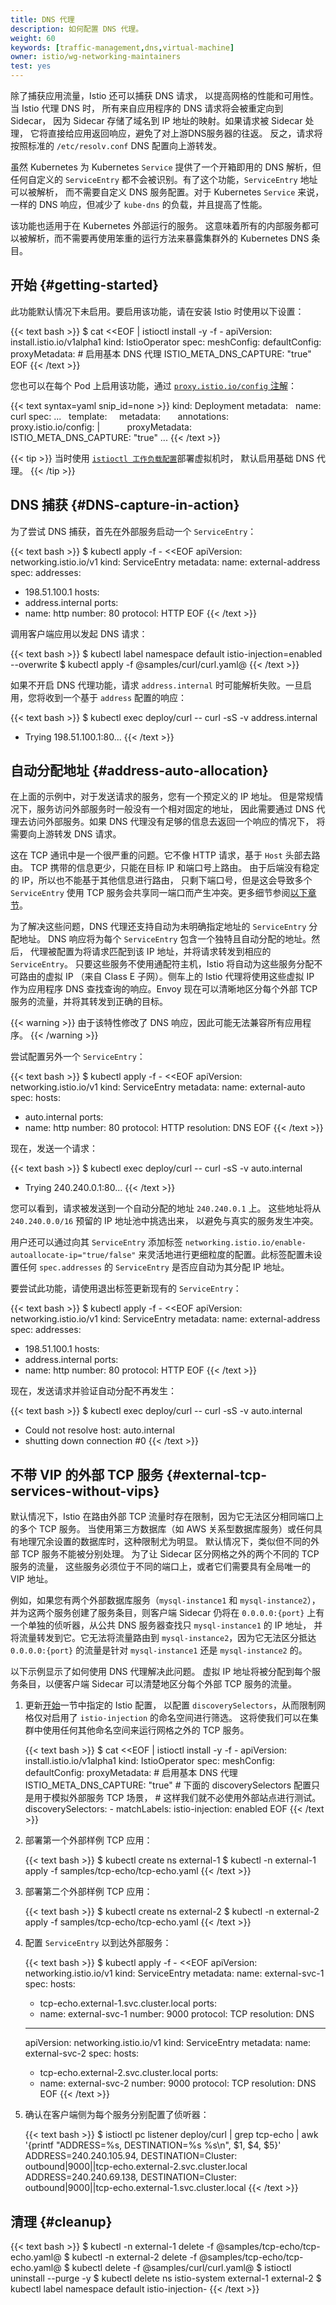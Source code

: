 ```yaml
---
title: DNS 代理
description: 如何配置 DNS 代理。
weight: 60
keywords: [traffic-management,dns,virtual-machine]
owner: istio/wg-networking-maintainers
test: yes
---
```


除了捕获应用流量，Istio 还可以捕获 DNS 请求，
以提高网格的性能和可用性。当 Istio 代理 DNS 时，
所有来自应用程序的 DNS 请求将会被重定向到 Sidecar，
因为 Sidecar 存储了域名到 IP 地址的映射。如果请求被 Sidecar 处理，
它将直接给应用返回响应，避免了对上游DNS服务器的往返。
反之，请求将按照标准的 `/etc/resolv.conf` DNS 配置向上游转发。

虽然 Kubernetes 为 Kubernetes `Service`
提供了一个开箱即用的 DNS 解析，但任何自定义的 `ServiceEntry`
都不会被识别。有了这个功能，`ServiceEntry` 地址可以被解析，
而不需要自定义 DNS 服务配置。对于 Kubernetes `Service` 来说，
一样的 DNS 响应，但减少了 `kube-dns` 的负载，并且提高了性能。

该功能也适用于在 Kubernetes 外部运行的服务。
这意味着所有的内部服务都可以被解析，而不需要再使用笨重的运行方法来暴露集群外的 Kubernetes DNS 条目。

## 开始 {#getting-started}

此功能默认情况下未启用。要启用该功能，请在安装 Istio 时使用以下设置：

{{< text bash >}}
$ cat <<EOF | istioctl install -y -f -
apiVersion: install.istio.io/v1alpha1
kind: IstioOperator
spec:
  meshConfig:
    defaultConfig:
      proxyMetadata:
        # 启用基本 DNS 代理
        ISTIO_META_DNS_CAPTURE: "true"
EOF
{{< /text >}}

您也可以在每个 Pod 上启用该功能，通过 [`proxy.istio.io/config` 注解](/zh/docs/reference/config/annotations/)：

{{< text syntax=yaml snip_id=none >}}
kind: Deployment
metadata:
  name: curl
spec:
...
  template:
    metadata:
      annotations:
        proxy.istio.io/config: |
          proxyMetadata:
            ISTIO_META_DNS_CAPTURE: "true"
...
{{< /text >}}

{{< tip >}}
当时使用 [`istioctl 工作负载配置`](/zh/docs/setup/install/virtual-machine/)部署虚拟机时，
默认启用基础 DNS 代理。
{{< /tip >}}

## DNS 捕获 {#DNS-capture-in-action}

为了尝试 DNS 捕获，首先在外部服务启动一个 `ServiceEntry`：

{{< text bash >}}
$ kubectl apply -f - <<EOF
apiVersion: networking.istio.io/v1
kind: ServiceEntry
metadata:
  name: external-address
spec:
  addresses:
  - 198.51.100.1
  hosts:
  - address.internal
  ports:
  - name: http
    number: 80
    protocol: HTTP
EOF
{{< /text >}}

调用客户端应用以发起 DNS 请求：

{{< text bash >}}
$ kubectl label namespace default istio-injection=enabled --overwrite
$ kubectl apply -f @samples/curl/curl.yaml@
{{< /text >}}

如果不开启 DNS 代理功能，请求 `address.internal`
时可能解析失败。一旦启用，您将收到一个基于 `address` 配置的响应：

{{< text bash >}}
$ kubectl exec deploy/curl -- curl -sS -v address.internal
*   Trying 198.51.100.1:80...
{{< /text >}}

## 自动分配地址 {#address-auto-allocation}

在上面的示例中，对于发送请求的服务，您有一个预定义的 IP 地址。
但是常规情况下，服务访问外部服务时一般没有一个相对固定的地址，
因此需要通过 DNS 代理去访问外部服务。如果 DNS 代理没有足够的信息去返回一个响应的情况下，
将需要向上游转发 DNS 请求。

这在 TCP 通讯中是一个很严重的问题。它不像 HTTP 请求，基于 `Host` 头部去路由。
TCP 携带的信息更少，只能在目标 IP 和端口号上路由。
由于后端没有稳定的 IP，所以也不能基于其他信息进行路由，
只剩下端口号，但是这会导致多个 `ServiceEntry` 使用 TCP
服务会共享同一端口而产生冲突。更多细节参阅[以下章节](#external-tcp-services-without-vips)。

为了解决这些问题，DNS 代理还支持自动为未明确指定地址的 `ServiceEntry` 分配地址。
DNS 响应将为每个 `ServiceEntry` 包含一个独特且自动分配的地址。然后，
代理被配置为将请求匹配到该 IP 地址，并将请求转发到相应的 `ServiceEntry`。
只要这些服务不使用通配符主机，Istio 将自动为这些服务分配不可路由的虚拟 IP
（来自 Class E 子网）。侧车上的 Istio 代理将使用这些虚拟 IP 作为应用程序
DNS 查找查询的响应。Envoy 现在可以清晰地区分每个外部 TCP 服务的流量，并将其转发到正确的目标。

{{< warning >}}
由于该特性修改了 DNS 响应，因此可能无法兼容所有应用程序。
{{< /warning >}}

尝试配置另外一个 `ServiceEntry`：

{{< text bash >}}
$ kubectl apply -f - <<EOF
apiVersion: networking.istio.io/v1
kind: ServiceEntry
metadata:
  name: external-auto
spec:
  hosts:
  - auto.internal
  ports:
  - name: http
    number: 80
    protocol: HTTP
  resolution: DNS
EOF
{{< /text >}}

现在，发送一个请求：

{{< text bash >}}
$ kubectl exec deploy/curl -- curl -sS -v auto.internal
*   Trying 240.240.0.1:80...
{{< /text >}}

您可以看到，请求被发送到一个自动分配的地址 `240.240.0.1` 上。
这些地址将从 `240.240.0.0/16` 预留的 IP 地址池中挑选出来，
以避免与真实的服务发生冲突。

用户还可以通过向其 `ServiceEntry` 添加标签
`networking.istio.io/enable-autoallocate-ip="true/false"`
来灵活地进行更细粒度的配置。此标签配置未设置任何 `spec.addresses`
的 `ServiceEntry` 是否应自动为其分配 IP 地址。

要尝试此功能，请使用退出标签更新现有的 `ServiceEntry`：

{{< text bash >}}
$ kubectl apply -f - <<EOF
apiVersion: networking.istio.io/v1
kind: ServiceEntry
metadata:
  name: external-address
spec:
  addresses:
  - 198.51.100.1
  hosts:
  - address.internal
  ports:
  - name: http
    number: 80
    protocol: HTTP
EOF
{{< /text >}}

现在，发送请求并验证自动分配不再发生：

{{< text bash >}}
$ kubectl exec deploy/curl -- curl -sS -v auto.internal
* Could not resolve host: auto.internal
* shutting down connection #0
{{< /text >}}

## 不带 VIP 的外部 TCP 服务 {#external-tcp-services-without-vips}

默认情况下，Istio 在路由外部 TCP 流量时存在限制，因为它无法区分相同端口上的多个 TCP 服务。
当使用第三方数据库（如 AWS 关系型数据库服务）或任何具有地理冗余设置的数据库时，这种限制尤为明显。
默认情况下，类似但不同的外部 TCP 服务不能被分别处理。
为了让 Sidecar 区分网格之外的两个不同的 TCP 服务的流量，
这些服务必须位于不同的端口上，或者它们需要具有全局唯一的 VIP 地址。

例如，如果您有两个外部数据库服务（`mysql-instance1` 和 `mysql-instance2`），
并为这两个服务创建了服务条目，则客户端 Sidecar 仍将在 `0.0.0.0:{port}`
上有一个单独的侦听器，从公共 DNS 服务器查找只 `mysql-instance1` 的 IP 地址，
并将流量转发到它。它无法将流量路由到 `mysql-instance2`，因为它无法区分抵达
`0.0.0.0:{port}` 的流量是针对 `mysql-instance1` 还是 `mysql-instance2` 的。

以下示例显示了如何使用 DNS 代理解决此问题。
虚拟 IP 地址将被分配到每个服务条目，以便客户端 Sidecar 可以清楚地区分每个外部 TCP 服务的流量。

1.  更新[开始](#getting-started)一节中指定的 Istio 配置，
    以配置 `discoverySelectors`，从而限制网格仅对启用了
    `istio-injection` 的命名空间进行筛选。
    这将使我们可以在集群中使用任何其他命名空间来运行网格之外的 TCP 服务。

    {{< text bash >}}
    $ cat <<EOF | istioctl install -y -f -
    apiVersion: install.istio.io/v1alpha1
    kind: IstioOperator
    spec:
      meshConfig:
        defaultConfig:
          proxyMetadata:
            # 启用基本 DNS 代理
            ISTIO_META_DNS_CAPTURE: "true"
        # 下面的 discoverySelectors 配置只是用于模拟外部服务 TCP 场景，
        # 这样我们就不必使用外部站点进行测试。
        discoverySelectors:
        - matchLabels:
            istio-injection: enabled
    EOF
    {{< /text >}}

1.  部署第一个外部样例 TCP 应用：

    {{< text bash >}}
    $ kubectl create ns external-1
    $ kubectl -n external-1 apply -f samples/tcp-echo/tcp-echo.yaml
    {{< /text >}}

1.  部署第二个外部样例 TCP 应用：

    {{< text bash >}}
    $ kubectl create ns external-2
    $ kubectl -n external-2 apply -f samples/tcp-echo/tcp-echo.yaml
    {{< /text >}}

1.  配置 `ServiceEntry` 以到达外部服务：

    {{< text bash >}}
    $ kubectl apply -f - <<EOF
    apiVersion: networking.istio.io/v1
    kind: ServiceEntry
    metadata:
      name: external-svc-1
    spec:
      hosts:
      - tcp-echo.external-1.svc.cluster.local
      ports:
      - name: external-svc-1
        number: 9000
        protocol: TCP
      resolution: DNS
    ---
    apiVersion: networking.istio.io/v1
    kind: ServiceEntry
    metadata:
      name: external-svc-2
    spec:
      hosts:
      - tcp-echo.external-2.svc.cluster.local
      ports:
      - name: external-svc-2
        number: 9000
        protocol: TCP
      resolution: DNS
    EOF
    {{< /text >}}

1.  确认在客户端侧为每个服务分别配置了侦听器：

    {{< text bash >}}
    $ istioctl pc listener deploy/curl | grep tcp-echo | awk '{printf "ADDRESS=%s, DESTINATION=%s %s\n", $1, $4, $5}'
    ADDRESS=240.240.105.94, DESTINATION=Cluster: outbound|9000||tcp-echo.external-2.svc.cluster.local
    ADDRESS=240.240.69.138, DESTINATION=Cluster: outbound|9000||tcp-echo.external-1.svc.cluster.local
    {{< /text >}}

## 清理 {#cleanup}

{{< text bash >}}
$ kubectl -n external-1 delete -f @samples/tcp-echo/tcp-echo.yaml@
$ kubectl -n external-2 delete -f @samples/tcp-echo/tcp-echo.yaml@
$ kubectl delete -f @samples/curl/curl.yaml@
$ istioctl uninstall --purge -y
$ kubectl delete ns istio-system external-1 external-2
$ kubectl label namespace default istio-injection-
{{< /text >}}
